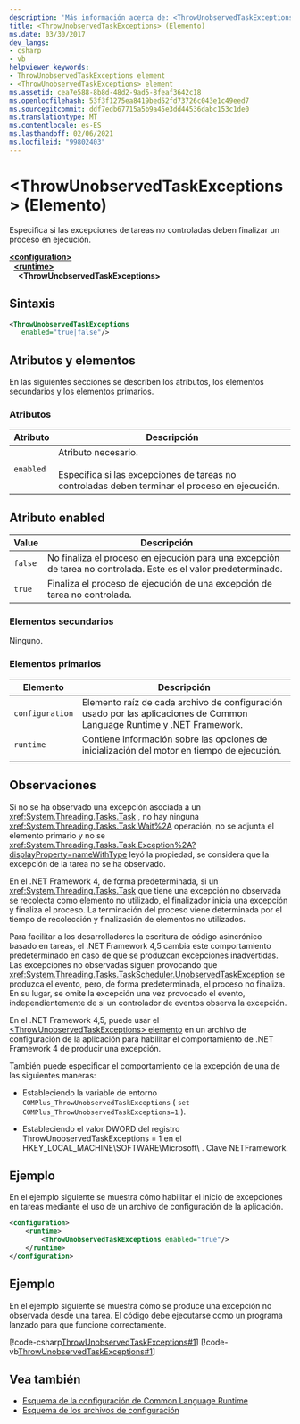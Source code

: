 ```yaml
---
description: 'Más información acerca de: <ThrowUnobservedTaskExceptions> elemento'
title: <ThrowUnobservedTaskExceptions> (Elemento)
ms.date: 03/30/2017
dev_langs:
- csharp
- vb
helpviewer_keywords:
- ThrowUnobservedTaskExceptions element
- <ThrowUnobservedTaskExceptions> element
ms.assetid: cea7e588-8b8d-48d2-9ad5-8feaf3642c18
ms.openlocfilehash: 53f3f1275ea8419bed52fd73726c043e1c49eed7
ms.sourcegitcommit: ddf7edb67715a5b9a45e3dd44536dabc153c1de0
ms.translationtype: MT
ms.contentlocale: es-ES
ms.lasthandoff: 02/06/2021
ms.locfileid: "99802403"
---
```

# <a name="throwunobservedtaskexceptions-element"></a>\<ThrowUnobservedTaskExceptions> (Elemento)

Especifica si las excepciones de tareas no controladas deben finalizar un proceso en ejecución.  
  
[**\<configuration>**](../configuration-element.md)\
&nbsp;&nbsp;[**\<runtime>**](runtime-element.md)\
&nbsp;&nbsp;&nbsp;&nbsp;**\<ThrowUnobservedTaskExceptions>**  
  
## <a name="syntax"></a>Sintaxis  
  
```xml  
<ThrowUnobservedTaskExceptions  
   enabled="true|false"/>  
```  
  
## <a name="attributes-and-elements"></a>Atributos y elementos  

 En las siguientes secciones se describen los atributos, los elementos secundarios y los elementos primarios.  
  
### <a name="attributes"></a>Atributos  
  
|Atributo|Descripción|  
|---------------|-----------------|  
|`enabled`|Atributo necesario.<br /><br /> Especifica si las excepciones de tareas no controladas deben terminar el proceso en ejecución.|  
  
## <a name="enabled-attribute"></a>Atributo enabled  
  
|Value|Descripción|  
|-----------|-----------------|  
|`false`|No finaliza el proceso en ejecución para una excepción de tarea no controlada. Este es el valor predeterminado.|  
|`true`|Finaliza el proceso de ejecución de una excepción de tarea no controlada.|  
  
### <a name="child-elements"></a>Elementos secundarios  

 Ninguno.  
  
### <a name="parent-elements"></a>Elementos primarios  
  
|Elemento|Descripción|  
|-------------|-----------------|  
|`configuration`|Elemento raíz de cada archivo de configuración usado por las aplicaciones de Common Language Runtime y .NET Framework.|  
|`runtime`|Contiene información sobre las opciones de inicialización del motor en tiempo de ejecución.|  
|||  
  
## <a name="remarks"></a>Observaciones  

 Si no se ha observado una excepción asociada a un <xref:System.Threading.Tasks.Task> , no hay ninguna <xref:System.Threading.Tasks.Task.Wait%2A> operación, no se adjunta el elemento primario y no se <xref:System.Threading.Tasks.Task.Exception%2A?displayProperty=nameWithType> leyó la propiedad, se considera que la excepción de la tarea no se ha observado.  
  
 En el .NET Framework 4, de forma predeterminada, si un <xref:System.Threading.Tasks.Task> que tiene una excepción no observada se recolecta como elemento no utilizado, el finalizador inicia una excepción y finaliza el proceso. La terminación del proceso viene determinada por el tiempo de recolección y finalización de elementos no utilizados.  
  
 Para facilitar a los desarrolladores la escritura de código asincrónico basado en tareas, el .NET Framework 4,5 cambia este comportamiento predeterminado en caso de que se produzcan excepciones inadvertidas. Las excepciones no observadas siguen provocando que <xref:System.Threading.Tasks.TaskScheduler.UnobservedTaskException> se produzca el evento, pero, de forma predeterminada, el proceso no finaliza. En su lugar, se omite la excepción una vez provocado el evento, independientemente de si un controlador de eventos observa la excepción.  
  
 En el .NET Framework 4,5, puede usar el [ \<ThrowUnobservedTaskExceptions> elemento](throwunobservedtaskexceptions-element.md) en un archivo de configuración de la aplicación para habilitar el comportamiento de .NET Framework 4 de producir una excepción.  
  
 También puede especificar el comportamiento de la excepción de una de las siguientes maneras:  
  
- Estableciendo la variable de entorno `COMPlus_ThrowUnobservedTaskExceptions` ( `set COMPlus_ThrowUnobservedTaskExceptions=1` ).  
  
- Estableciendo el valor DWORD del registro ThrowUnobservedTaskExceptions = 1 en el HKEY_LOCAL_MACHINE\SOFTWARE\Microsoft\\ . Clave NETFramework.  
  
## <a name="example"></a>Ejemplo  

 En el ejemplo siguiente se muestra cómo habilitar el inicio de excepciones en tareas mediante el uso de un archivo de configuración de la aplicación.  
  
```xml  
<configuration>
    <runtime>
        <ThrowUnobservedTaskExceptions enabled="true"/>
    </runtime>
</configuration>  
```  
  
## <a name="example"></a>Ejemplo  

 En el ejemplo siguiente se muestra cómo se produce una excepción no observada desde una tarea. El código debe ejecutarse como un programa lanzado para que funcione correctamente.  
  
 [!code-csharp[ThrowUnobservedTaskExceptions#1](../../../../../samples/snippets/csharp/VS_Snippets_CLR/throwunobservedtaskexceptions/cs/program.cs#1)]
 [!code-vb[ThrowUnobservedTaskExceptions#1](../../../../../samples/snippets/visualbasic/VS_Snippets_CLR/throwunobservedtaskexceptions/vb/program.vb#1)]  
  
## <a name="see-also"></a>Vea también

- [Esquema de la configuración de Common Language Runtime](index.md)
- [Esquema de los archivos de configuración](../index.md)
